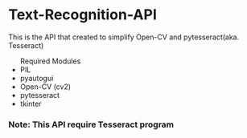 # Text-Recognition-API
This is the API that created to simplify Open-CV and pytesseract(aka. Tesseract)
</ul>
<ul>Required Modules
<li>PIL</li>
<li>pyautogui</li>
<li>Open-CV (cv2)</li>
<li>pytesseract</li>
<li>tkinter</li>
</ul>

<h3>Note: This API require Tesseract program</h3>
